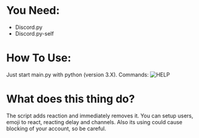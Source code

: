 # You Need:
- Discord.py
- Discord.py-self

# How To Use:
Just start main.py with python (version 3.X). Commands: ![HELP](https://i.imgur.com/hdepGGp.png)

# What does this thing do?
The script adds reaction and immediately removes it. You can setup users, emoji to react, reacting delay and channels. Also its using could cause blocking of your account, so be careful.
